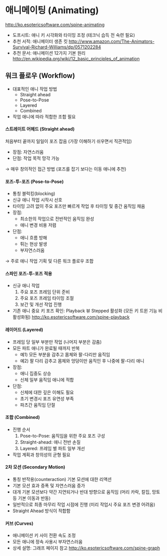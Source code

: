 애니메이팅 (Animating)
======================
<http://ko.esotericsoftware.com/spine-animating>

* 도프시트: 애니 키 시각화와 타이밍 조정 (테크닉 습득 전 숙련 필요)
* 추천 서적: 애니메이터 생존 킷 <http://www.amazon.com/The-Animators-Survival-Richard-Williams/dp/0571202284>
* 추천 문서: 애니메이션 12가지 기본 원리 <http://en.wikipedia.org/wiki/12_basic_principles_of_animation>


워크 플로우 (Workflow)
----------------------
* 대표적인 애니 작업 방법 
	* Straight ahead
	* Pose-to-Pose
	* Layered
	* Combined
* 작업 애니에 따라 적합한 조합 필요

#### 스트레이트 어헤드 (Straight ahead)

처음부터 끝까지 일일이 포즈 잡음 (가장 이해하기 쉬우면서 직관적임)

* 장점: 자연스러움
* 단점: 작업 목적 망각 가능 

→ 매우 창의적인 접근 방법 (포즈를 잡기 보다는 이동 애니에 추천)

#### 포즈-투-포즈 (Pose-to-Pose)

* 통칭 블럭킹(blocking) 
* 신규 애니 작업 시작시 선호
* 타이밍 고려 없이 주요 포즈만 빠르게 작업 후 타이밍 및 중간 움직임 채움
* 장점: 
	* 최소한의 작업으로 전반적인 움직임 완성 
	* 애니 변경 비용 저렴
* 단점: 
	* 애니 흐름 방해
	* 튀는 현상 발생
	* 부자연스러움

→ 주로 애니 작업 기획 및 다른 워크 플로우 조합

#### 스파인 포즈-투-포즈 적용

* 신규 애니 작업
	1. 주요 포즈 프레임 단위 준비
	2. 주요 포즈 프레임 타이밍 조절
	3. 보간 및 개선 작업 진행
* 기존 애니 중요 키 포즈 확인: Playback 뷰 Stepped 활성화 (모든 키 트윈 기능 비활성화됨) <http://ko.esotericsoftware.com/spine-playback> 

#### 레이어드 (Layered)

* 프레임 당 일부 부분만 작업 (나머지 부분은 감춤) 
* 모든 파트 애니가 완료될 때까지 반복
	* 예1) 모든 부분을 감추고 몸체와 팔-다리만 움직임
	* 예2) 팔 다리 감추고 몸체와 엉덩이만 움직인 후 나중에 팔-다리 애니
* 장점: 
	* 애니 집중도 상승
	* 신체 일부 움직임 애니에 적합 
* 단점: 
	* 신체에 대한 깊은 이해도 필요
	* 초기 변경시 포즈 유연성 부족
	* 파츠간 움직임 단절


#### 조합 (Combined)

* 진행 순서
	1. Pose-to-Pose: 움직임을 위한 주요 포즈 구성
	2. Straight-ahead: 애니 전반 손질
	3. Layered: 프레임 별 파트 일부 개선
* 작업 계획과 창의성의 균형 필요

#### 2차 모션 (Secondary Motion)

* 통칭 반작용(counteraction) 기본 모션에 대한 리액션
* 기본 모션 효과 증폭 및 자연스러움 증가
* 대개 기본 모션보다 약간 지연되거나 반대 방향으로 움직임 (머리 카락, 칼집, 망토 등 기본 이동과 반동)
* 일반적으로  최종 마무리 작업 시점에 진행 (미리 작업시 주요 포즈 변경 어려움)
* Straight Ahead 방식이 적합함

#### 커브 (Curves)

* 애니메이션 키 사이 전환 속도 조정
* 모든 애니에 정속 사용시 부자연스러움
* 상세 설명: 그래프 페이지 참고 <http://ko.esotericsoftware.com/spine-graph>